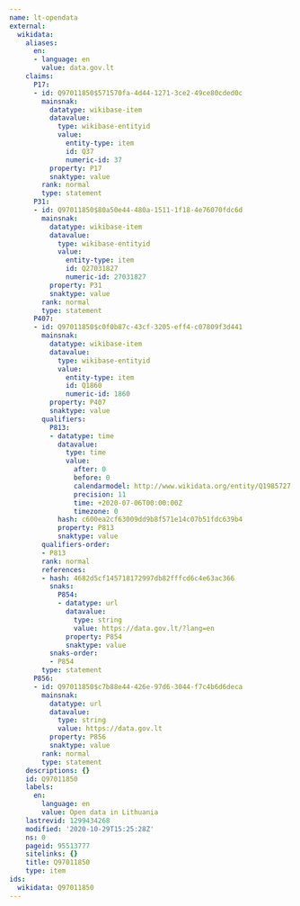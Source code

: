 ```yaml
---
name: lt-opendata
external:
  wikidata:
    aliases:
      en:
      - language: en
        value: data.gov.lt
    claims:
      P17:
      - id: Q97011850$571570fa-4d44-1271-3ce2-49ce80cded0c
        mainsnak:
          datatype: wikibase-item
          datavalue:
            type: wikibase-entityid
            value:
              entity-type: item
              id: Q37
              numeric-id: 37
          property: P17
          snaktype: value
        rank: normal
        type: statement
      P31:
      - id: Q97011850$80a50e44-480a-1511-1f18-4e76070fdc6d
        mainsnak:
          datatype: wikibase-item
          datavalue:
            type: wikibase-entityid
            value:
              entity-type: item
              id: Q27031827
              numeric-id: 27031827
          property: P31
          snaktype: value
        rank: normal
        type: statement
      P407:
      - id: Q97011850$c0f0b87c-43cf-3205-eff4-c07809f3d441
        mainsnak:
          datatype: wikibase-item
          datavalue:
            type: wikibase-entityid
            value:
              entity-type: item
              id: Q1860
              numeric-id: 1860
          property: P407
          snaktype: value
        qualifiers:
          P813:
          - datatype: time
            datavalue:
              type: time
              value:
                after: 0
                before: 0
                calendarmodel: http://www.wikidata.org/entity/Q1985727
                precision: 11
                time: +2020-07-06T00:00:00Z
                timezone: 0
            hash: c600ea2cf63009dd9b8f571e14c07b51fdc639b4
            property: P813
            snaktype: value
        qualifiers-order:
        - P813
        rank: normal
        references:
        - hash: 4682d5cf145718172997db82fffcd6c4e63ac366
          snaks:
            P854:
            - datatype: url
              datavalue:
                type: string
                value: https://data.gov.lt/?lang=en
              property: P854
              snaktype: value
          snaks-order:
          - P854
        type: statement
      P856:
      - id: Q97011850$c7b88e44-426e-97d6-3044-f7c4b6d6deca
        mainsnak:
          datatype: url
          datavalue:
            type: string
            value: https://data.gov.lt
          property: P856
          snaktype: value
        rank: normal
        type: statement
    descriptions: {}
    id: Q97011850
    labels:
      en:
        language: en
        value: Open data in Lithuania
    lastrevid: 1299434268
    modified: '2020-10-29T15:25:28Z'
    ns: 0
    pageid: 95513777
    sitelinks: {}
    title: Q97011850
    type: item
ids:
  wikidata: Q97011850
---
```

